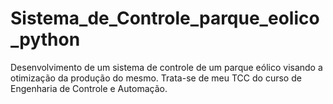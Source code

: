 # Sistema_de_Controle_parque_eolico_python
Desenvolvimento de um sistema de controle de um parque eólico visando a otimização da produção do mesmo. Trata-se de meu TCC do curso de Engenharia de Controle e Automação.
